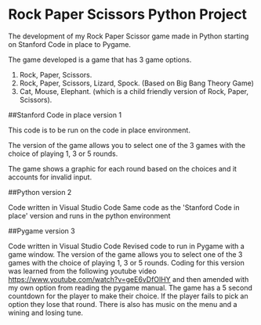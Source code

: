 # Rock Paper Scissors Python Project
The development of my Rock Paper Scissor game made in Python starting on Stanford Code in place to Pygame.

The game developed is a game that has 3 game options. 
1) Rock, Paper, Scissors.
2) Rock, Paper, Scissors, Lizard, Spock. (Based on Big Bang Theory Game)
3) Cat, Mouse, Elephant. (which is a child friendly version of Rock, Paper, Scissors).

##Stanford Code in place version 1

This code is to be run on the code in place environment.

The version of the game allows you to select one of the 3 games with the choice of playing 1, 3 or 5 rounds.

The game shows a graphic for each round based on the choices and it accounts for invalid input.

##Python version 2

Code written in Visual Studio Code
Same code as the 'Stanford Code in place' version and runs in the python environment

##Pygame version 3

Code written in Visual Studio Code
Revised code to run in Pygame with a game window. 
The version of the game allows you to select one of the 3 games with the choice of playing 1, 3 or 5 rounds.
Coding for this version was learned from the following youtube video https://www.youtube.com/watch?v=geE6vDfOlHY and then amended with my own option from reading the pygame manual.
The game has a 5 second countdown for the player to make their choice. If the player fails to pick an option they lose that round. There is also has music on the menu and a wining and losing tune.




